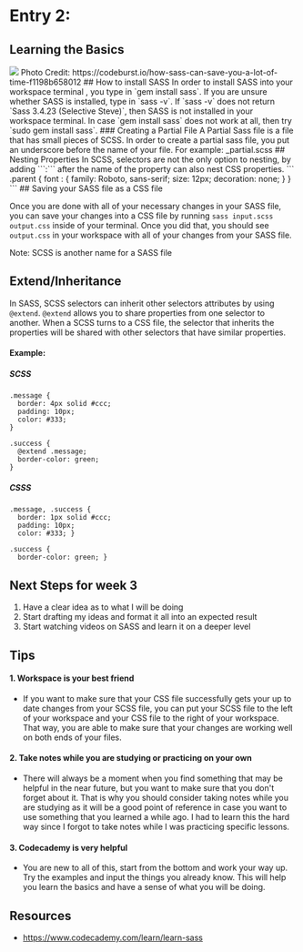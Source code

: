 # Entry 2:
## Learning the Basics
<img src = "https://cdn-images-1.medium.com/max/2000/1*lpWLZ75HSCAYYQvx0wxYDQ.png"/>
Photo Credit: https://codeburst.io/how-sass-can-save-you-a-lot-of-time-f1198b658012
## How to install SASS
In order to install SASS into your workspace terminal , you type in `gem install sass`.
If you are unsure whether SASS is installed, type in `sass -v`.
If `sass -v` does not return `Sass 3.4.23 (Selective Steve)`, then SASS is not installed in your
workspace terminal. In case `gem install sass` does not work at all, then try `sudo gem install sass`.
### Creating a Partial File 
A Partial Sass file is a file that has small pieces of SCSS. In order to create a partial sass file, you put an underscore before the name of your file. For example: _partial.scss
## Nesting Properties
In SCSS, selectors are not the only option to nesting, by adding ```:``` after the name of the property can also nest CSS properties.
```
.parent {
  font : {
    family: Roboto, sans-serif;
    size: 12px;
    decoration: none;
  }
}
```
## Saving your SASS file as a CSS file

Once you are done with all of your necessary changes in your SASS file, you can save your changes into
a CSS file by running `sass input.scss output.css` inside of your terminal. Once you did that, you should
see `output.css` in your workspace with all of your changes from your SASS file.

Note: SCSS is another name for a SASS file

## Extend/Inheritance

In SASS, SCSS selectors can inherit other selectors attributes by using `@extend`. `@extend` allows
you to share properties from one selector to another. When a SCSS turns to a CSS file, the selector
that inherits the properties will be shared with other selectors that have similar properties.

#### Example:

##### SCSS
```
.message {
  border: 4px solid #ccc;
  padding: 10px;
  color: #333;
}

.success {
  @extend .message;
  border-color: green;
}
```
##### CSSS
```
.message, .success {
  border: 1px solid #ccc;
  padding: 10px;
  color: #333; }

.success {
  border-color: green; }
```
## Next Steps for week 3 
1. Have a clear idea as to what I will be doing
2. Start drafting my ideas and format it all into an expected result
3. Start watching videos on SASS and learn it on a deeper level
## Tips

#### 1. Workspace is your best friend

- If you want to make sure that your CSS file successfully gets your up to date changes from your SCSS file,
you can put your SCSS file to the left of your workspace and your CSS file to the right of your workspace. That way,
you are able to make sure that your changes are working well on both ends of your files.

#### 2. Take notes while you are studying or practicing on your own

- There will always be a moment when you find something that may be helpful in the near future, but you want to make sure
that you don't forget about it. That is why you should consider taking notes while you are studying as it will be a good 
point of reference in case you want to use something that you learned a while ago. I had to learn this the hard way since I forgot to 
take notes while I was practicing specific lessons. 

#### 3. Codecademy is very helpful
- You are new to all of this, start from the bottom and work your way up. Try the examples and input 
the things you already know. This will help you learn the basics and have a sense of what you will be doing.

## Resources
- https://www.codecademy.com/learn/learn-sass